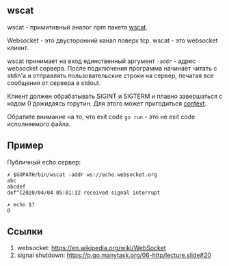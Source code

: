 ## wscat

wscat - примитивный аналог npm пакета [wscat](https://www.npmjs.com/package/wscat).

Websocket - это двусторониий канал поверх tcp. wscat - это websocket клиент.

wscat принимает на вход единственный аргумент `-addr` - адрес websocket сервера.
После подключения программа начинает читать с stdin'а и отправлять пользовательские строки на сервер,
печатая все сообщения от сервера в stdout.

Клиент должен обрабатывать SIGINT и SIGTERM и плавно завершаться с кодом 0 дожидаясь горутин.
Для этого может пригодиться [context](https://golang.org/pkg/context/).

Обратите внимание на то, что exit code `go run` - это не exit code исполняемого файла.

## Пример

Публичный echo сервер:
```
✗ $GOPATH/bin/wscat -addr ws://echo.websocket.org
abc
abcdef
def^C2020/04/04 05:01:32 received signal interrupt
```
```
✗ echo $?
0
```

## Ссылки

1. websocket: https://en.wikipedia.org/wiki/WebSocket
2. signal shutdown: https://p.go.manytask.org/06-http/lecture.slide#20

